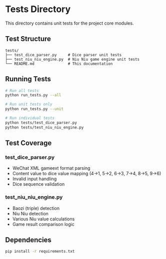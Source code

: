 # Tests Directory

This directory contains unit tests for the project core modules.

## Test Structure

```
tests/
├── test_dice_parser.py     # Dice parser unit tests
├── test_niu_niu_engine.py  # Niu Niu game engine unit tests  
└── README.md               # This documentation
```

## Running Tests

```bash
# Run all tests
python run_tests.py --all

# Run unit tests only
python run_tests.py --unit

# Run individual tests
python tests/test_dice_parser.py
python tests/test_niu_niu_engine.py
```

## Test Coverage

### test_dice_parser.py
- WeChat XML gameext format parsing
- Content value to dice value mapping (4→1, 5→2, 6→3, 7→4, 8→5, 9→6)
- Invalid input handling
- Dice sequence validation

### test_niu_niu_engine.py  
- Baozi (triple) detection
- Niu Niu detection
- Various Niu value calculations
- Game result comparison logic

## Dependencies

```bash
pip install -r requirements.txt
```